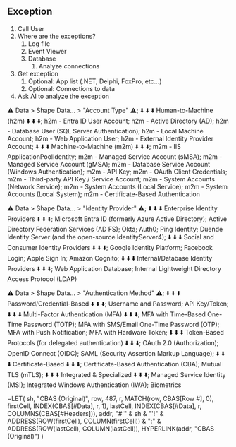 ## Exception
1. Call User
2. Where are the exceptions?
   1. Log file
   2. Event Viewer
   3. Database
      1. Analyze connections
3. Get exception
   1. Optional: App list (.NET, Delphi, FoxPro, etc...)
   2. Optional: Connections to data
4. Ask AI to analyze the exception


⚠️ Data > Shape Data... > "Account Type" ⚠️;
⬇️ ⬇️ ⬇️ Human-to-Machine (h2m) ⬇️ ⬇️ ⬇️;
h2m - Entra ID User Account;
h2m - Active Directory (AD);
h2m - Database User (SQL Server Authentication);
h2m - Local Machine Account;
h2m - Web Application User;
h2m - External Identity Provider Account;
⬇️ ⬇️ ⬇️ Machine-to-Machine (m2m) ⬇️ ⬇️ ⬇️;
m2m - IIS ApplicationPoolIdentity;
m2m - Managed Service Account (sMSA);
m2m - Managed Service Account (gMSA);
m2m - Database Service Account (Windows Authentication);
m2m - API Key;
m2m - OAuth Client Credentials;
m2m - Third-party API Key / Service Account;
m2m - System Accounts (Network Service);
m2m - System Accounts (Local Service);
m2m - System Accounts (Local System);
m2m - Certificate-Based Authentication









⚠️ Data > Shape Data... > "Identity Provider" ⚠️;
⬇️ ⬇️ ⬇️ Enterprise Identity Providers ⬇️ ⬇️ ⬇️;
Microsoft Entra ID (formerly Azure Active Directory);
Active Directory Federation Services (AD FS);
Okta;
Auth0;
Ping Identity;
Duende Identity Server (and the open-source IdentityServer4);
⬇️ ⬇️ ⬇️ Social and Consumer Identity Providers ⬇️ ⬇️ ⬇️;
Google Identity Platform;
Facebook Login;
Apple Sign In;
Amazon Cognito;
⬇️ ⬇️ ⬇️ Internal/Database Identity Providers ⬇️ ⬇️ ⬇️;
Web Application Database;
Internal Lightweight Directory Access Protocol (LDAP)

⚠️ Data > Shape Data... > "Authentication Method" ⚠️;
⬇️ ⬇️ ⬇️ Password/Credential-Based ⬇️ ⬇️ ⬇️;
Username and Password;
API Key/Token;
⬇️ ⬇️ ⬇️ Multi-Factor Authentication (MFA) ⬇️ ⬇️ ⬇️;
MFA with Time-Based One-Time Password (TOTP);
MFA with SMS/Email One-Time Password (OTP);
MFA with Push Notification;
MFA with Hardware Token;
⬇️ ⬇️ ⬇️ Token-Based Protocols (for delegated authentication) ⬇️ ⬇️ ⬇️;
OAuth 2.0 (Authorization);
OpenID Connect (OIDC);
SAML (Security Assertion Markup Language);
⬇️ ⬇️ ⬇️ Certificate-Based ⬇️ ⬇️ ⬇️;
Certificate-Based Authentication (CBA);
Mutual TLS (mTLS);
⬇️ ⬇️ ⬇️ Integrated & Specialized ⬇️ ⬇️ ⬇️;
Managed Service Identity (MSI);
Integrated Windows Authentication (IWA);
Biometrics


=LET(
    sh, "CBAS (Original)",
    row, 487,
    r,   MATCH(row, CBAS[Row #], 0),
    firstCell, INDEX(CBAS[#Data], r, 1),
    lastCell,  INDEX(CBAS[#Data], r, COLUMNS(CBAS[#Headers])),
    addr, "#'" & sh & "'!" &
           ADDRESS(ROW(firstCell), COLUMN(firstCell)) & ":" &
           ADDRESS(ROW(lastCell),  COLUMN(lastCell)),
    HYPERLINK(addr, "CBAS (Original)")
)

